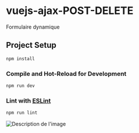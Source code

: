 # vuejs-ajax-POST-DELETE
Formulaire dynamique 

## Project Setup

```sh
npm install
```

### Compile and Hot-Reload for Development

```sh
npm run dev
```

### Lint with [ESLint](https://eslint.org/)

```sh
npm run lint
```
![Description de l'image](https://github.com/hNnicolas/vuejs-ajax-POST-DELETE/blob/main/public/images/formulaire.png)
